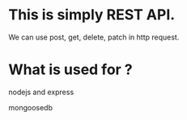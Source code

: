 # This is simply REST API.

We can use post, get, delete, patch in http request. 

# What is used for ?
nodejs and express 

mongoosedb

